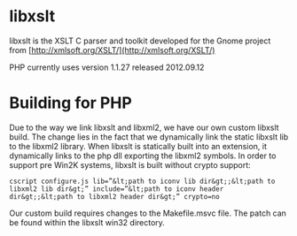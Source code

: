 # libxslt

libxslt is the XSLT C parser and toolkit developed for the Gnome project from
[http://xmlsoft.org/XSLT/](http://xmlsoft.org/XSLT/)

PHP currently uses version 1.1.27 released 2012.09.12

# Building for PHP

Due to the way we link libxslt and libxml2, we have our own custom libxslt
build. The change lies in the fact that we dynamically link the static libxslt
lib to the libxml2 library. When libxslt is statically built into an
extension, it dynamically links to the php dll exporting the libxml2 symbols.
In order to support pre Win2K systems, libxslt is built without crypto
support:

    cscript configure.js lib=”&lt;path to iconv lib dir&gt;;&lt;path to libxml2 lib dir&gt;” include=”&lt;path to iconv header dir&gt;;&lt;path to libxml2 header dir&gt;” crypto=no

Our custom build requires changes to the Makefile.msvc file. The patch can be found within the
libxslt win32 directory.
